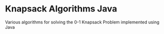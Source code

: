 # Knapsack Algorithms Java 
Various algorithms for solving the 0-1 Knapsack Problem implemented using Java
